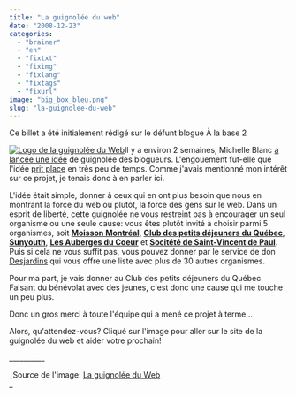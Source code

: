 ```yaml
---
title: "La guignolée du web"
date: "2008-12-23"
categories: 
  - "brainer"
  - "en"
  - "fixtxt"
  - "fiximg"
  - "fixlang"
  - "fixtags"
  - "fixurl"
image: "big_box_bleu.png"
slug: "la-guignolee-du-web"
---
```


Ce billet a été initialement rédigé sur le défunt blogue À la base 2

[![Logo de la guignolée du Web](images/big_box_bleu.png "La guignolée du Web")](https://www.guignoleeduweb.org/ "Donnez à la Guignolée du Web")Il y a environ 2 semaines, Michelle Blanc [a lancée une idée](https://www.michelleblanc.com/2008/12/04/pour-une-guignolee-des-blogueurs/ "Billet de Michelle Blanc sur la guignolée des blogueurs") de guignolée des blogueurs. L'engouement fut-elle que l'idée [prit place](https://www.guignoleeduweb.org/ "Site de la guignolée du web") en très peu de temps. Comme j'avais mentionné mon intérêt sur ce projet, je tenais donc à en parler ici.

L'idée était simple, donner à ceux qui en ont plus besoin que nous en montrant la force du web ou plutôt, la force des gens sur le web. Dans un esprit de liberté, cette guignolée ne vous restreint pas à encourager un seul organisme ou une seule cause: vous êtes plutôt invité à choisir parmi 5 organismes, soit [**Moisson Montréal**](https://www.moissonmontreal.org/ "Moisson Montréal"), [**Club des petits déjeuners du Québec**](https://clubdejeuners.org/ "Club des petits déjeuners du Québec"), [**Sunyouth**](https://sunyouthorg.com/ "Sunyouth"), [**Les Auberges du Coeur**](https://www.aubergesducoeur.com/ "Les Auberges du Coeur") et [**Socitété de Saint-Vincent de Paul**](https://www.ssvp-mtl.org/fr/index.shtml "Société de Saint-Vincent de Paul"). Puis si cela ne vous suffit pas, vous pouvez donner par le service de don [Desjardins](https://www.desjardins.com "Site web de Desjardins") qui vous offre une liste avec plus de 30 autres organismes.

Pour ma part, je vais donner au Club des petits déjeuners du Québec. Faisant du bénévolat avec des jeunes, c'est donc une cause qui me touche un peu plus.

Donc un gros merci à toute l'équipe qui a mené ce projet à terme...

Alors, qu'attendez-vous? Cliqué sur l'image pour aller sur le site de la guignolée du web et aider votre prochain!

\_\_\_\_\_\_\_\_\_\_

_Source de l'image: [La guignolée du Web](https://www.guignoleeduweb.org/ "Site web de la source de l'image")  
_
